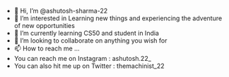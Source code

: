 - 👋 Hi, I’m @ashutosh-sharma-22
- 👀 I’m interested in Learning new things and experiencing the adventure of new opportunities
- 🌱 I’m currently learning CS50 and student in India
- 💞️ I’m looking to collaborate on anything you wish for
- 📫 How to reach me ...
- You can reach me on Instagram : ashutosh.22_
- You can also hit me up on Twitter : themachinist_22

<!---
ashutosh-sharma-22/ashutosh-sharma-22 is a ✨ special ✨ repository because its `README.md` (this file) appears on your GitHub profile.
You can click the Preview link to take a look at your changes.
--->
